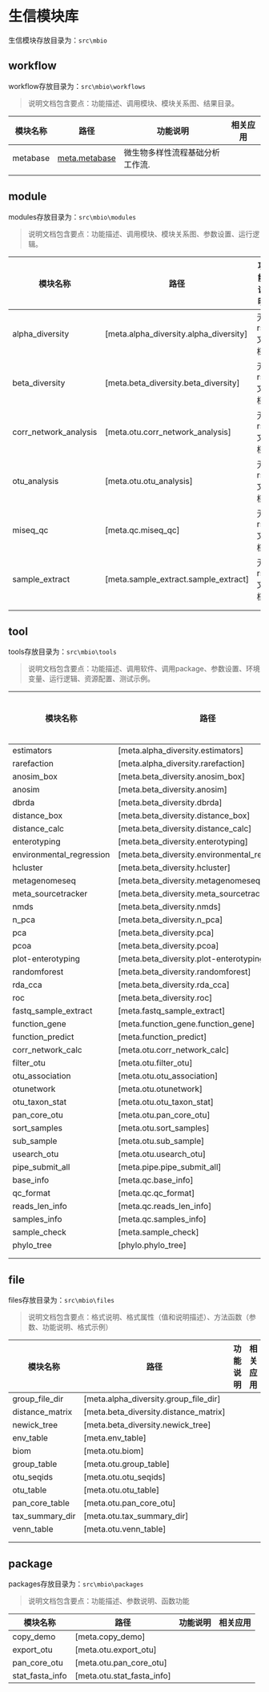 生信模块库
==========
生信模块存放目录为：`src\mbio`

## workflow

workflow存放目录为：`src\mbio\workflows`

> 说明文档包含要点：功能描述、调用模块、模块关系图、结果目录。

| 模块名称 | 路径  | 功能说明 | 相关应用|
| ------- |-------|-------------|----|
| metabase|[meta.metabase](/mbio/workflows/metabase)|微生物多样性流程基础分析工作流.| |
|         |       |             | |

## module

modules存放目录为：`src\mbio\modules`

> 说明文档包含要点：功能描述、调用模块、模块关系图、参数设置、运行逻辑。

| 模块名称 | 路径  | 功能说明 |相关应用|
| ------- |-------|-------------|-----|
| alpha_diversity | [meta.alpha_diversity.alpha_diversity] | 无rst文档 |    |
| beta_diversity | [meta.beta_diversity.beta_diversity] | 无rst文档 |    |
| corr_network_analysis | [meta.otu.corr_network_analysis] | 无rst文档 |    |
| otu_analysis | [meta.otu.otu_analysis] | 无rst文档 |    |
| miseq_qc | [meta.qc.miseq_qc] | 无rst文档 |    |
| sample_extract | [meta.sample_extract.sample_extract] | 无rst文档 |    |
|         |       |             |  |
|         |       |             |  |

## tool

tools存放目录为：`src\mbio\tools`

> 说明文档包含要点：功能描述、调用软件、调用package、参数设置、环境变量、运行逻辑、资源配置、测试示例。

| 模块名称 | 路径  | 功能说明  |相关应用|
| ------- |-------|-------------|---------|
| estimators | [meta.alpha_diversity.estimators] |             |             |
| rarefaction | [meta.alpha_diversity.rarefaction] |             |             |
| anosim_box | [meta.beta_diversity.anosim_box] |             |             |
| anosim | [meta.beta_diversity.anosim] |             |             |
| dbrda | [meta.beta_diversity.dbrda] |             |             |
| distance_box | [meta.beta_diversity.distance_box] |             |             |
| distance_calc | [meta.beta_diversity.distance_calc] |             |             |
| enterotyping | [meta.beta_diversity.enterotyping] |             |             |
| environmental_regression | [meta.beta_diversity.environmental_regression] |             |             |
| hcluster | [meta.beta_diversity.hcluster] |             |             |
| metagenomeseq | [meta.beta_diversity.metagenomeseq] |             |             |
| meta_sourcetracker | [meta.beta_diversity.meta_sourcetracker] |             |             |
| nmds | [meta.beta_diversity.nmds] |             |             |
| n_pca | [meta.beta_diversity.n_pca] |             |             |
| pca | [meta.beta_diversity.pca] |             |             |
| pcoa | [meta.beta_diversity.pcoa] |             |             |
| plot-enterotyping | [meta.beta_diversity.plot-enterotyping] |             |             |
| randomforest | [meta.beta_diversity.randomforest] |             |             |
| rda_cca | [meta.beta_diversity.rda_cca] |             |             |
| roc | [meta.beta_diversity.roc] |             |             |
| fastq_sample_extract | [meta.fastq_sample_extract] |             |             |
| function_gene | [meta.function_gene.function_gene] |             |             |
| function_predict | [meta.function_predict] |             |             |
| corr_network_calc | [meta.otu.corr_network_calc] |             |             |
| filter_otu | [meta.otu.filter_otu] |             |             |
| otu_association | [meta.otu.otu_association] |             |             |
| otunetwork | [meta.otu.otunetwork] |             |             |
| otu_taxon_stat | [meta.otu.otu_taxon_stat] |             |             |
| pan_core_otu | [meta.otu.pan_core_otu] |             |             |
| sort_samples | [meta.otu.sort_samples] |             |             |
| sub_sample | [meta.otu.sub_sample] |             |             |
| usearch_otu | [meta.otu.usearch_otu] |             |             |
| pipe_submit_all | [meta.pipe.pipe_submit_all] |             |             |
| base_info | [meta.qc.base_info] |             |             |
| qc_format | [meta.qc.qc_format] |             |             |
| reads_len_info | [meta.qc.reads_len_info] |             |             |
| samples_info | [meta.qc.samples_info] |             |             |
| sample_check | [meta.sample_check] |             |             |
| phylo_tree | [phylo.phylo_tree] |             |             |
|         |       |             |             |
|         |       |             |         |

## file

files存放目录为：`src\mbio\files`

> 说明文档包含要点：格式说明、格式属性（值和说明描述）、方法函数（参数、功能说明、格式示例）

| 模块名称 | 路径  | 功能说明 | 相关应用|
| ------- |-------|-------------|---------|
| group_file_dir | [meta.alpha_diversity.group_file_dir] |             |             |
| distance_matrix | [meta.beta_diversity.distance_matrix] |             |             |
| newick_tree | [meta.beta_diversity.newick_tree] |             |             |
| env_table | [meta.env_table] |             |             |
| biom | [meta.otu.biom] |             |             |
| group_table | [meta.otu.group_table] |             |             |
| otu_seqids | [meta.otu.otu_seqids] |             |             |
| otu_table | [meta.otu.otu_table] |             |             |
| pan_core_table | [meta.otu.pan_core_otu] |             |             |
| tax_summary_dir | [meta.otu.tax_summary_dir] |             |             |
| venn_table | [meta.otu.venn_table] |             |             |
|         |       |             |             |
|         |       |             |             |

## package

packages存放目录为：`src\mbio\packages`

> 说明文档包含要点：功能描述、参数说明、函数功能

| 模块名称 | 路径  | 功能说明  |相关应用|
| ------- |-------|-------------|-----|
| copy_demo | [meta.copy_demo] |             |         |
| export_otu | [meta.otu.export_otu] |             |       |
| pan_core_otu | [meta.otu.pan_core_otu] |             |       |
| stat_fasta_info | [meta.otu.stat_fasta_info] |             |       |

